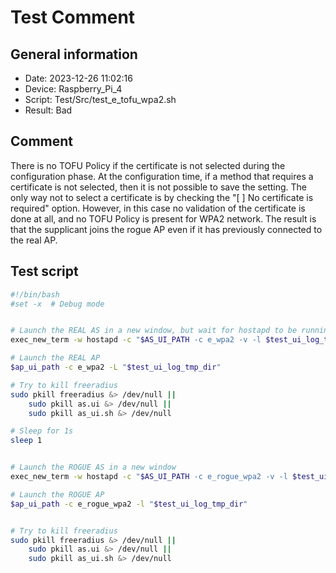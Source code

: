 # Test Comment

## General information

- Date:       2023-12-26 11:02:16
- Device:     Raspberry_Pi_4
- Script:     Test/Src/test_e_tofu_wpa2.sh
- Result:     Bad

## Comment

There is no TOFU Policy if the certificate is not selected during the configuration phase.
At the configuration time, if a method that requires a certificate is not selected, then it is not possible to save the setting.
The only way not to select a certificate is by checking the "[ ] No certificate is required" option.
However, in this case no validation of the certificate is done at all, and no TOFU Policy is present for WPA2 network.
The result is that the supplicant joins the rogue AP even if it has previously connected to the real AP.

## Test script

```bash
#!/bin/bash
#set -x  # Debug mode


# Launch the REAL AS in a new window, but wait for hostapd to be running
exec_new_term -w hostapd -c "$AS_UI_PATH -c e_wpa2 -v -l $test_ui_log_tmp_dir"

# Launch the REAL AP
$ap_ui_path -c e_wpa2 -L "$test_ui_log_tmp_dir"

# Try to kill freeradius
sudo pkill freeradius &> /dev/null ||
    sudo pkill as.ui &> /dev/null ||
    sudo pkill as_ui.sh &> /dev/null

# Sleep for 1s
sleep 1


# Launch the ROGUE AS in a new window
exec_new_term -w hostapd -c "$AS_UI_PATH -c e_rogue_wpa2 -v -l $test_ui_log_tmp_dir"

# Launch the ROGUE AP
$ap_ui_path -c e_rogue_wpa2 -l "$test_ui_log_tmp_dir"


# Try to kill freeradius
sudo pkill freeradius &> /dev/null ||
    sudo pkill as.ui &> /dev/null ||
    sudo pkill as_ui.sh &> /dev/null
```
